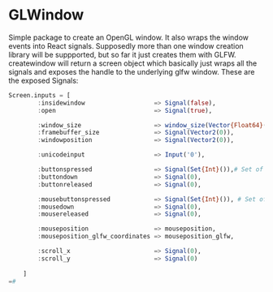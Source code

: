 # GLWindow
Simple package to create an OpenGL window.
It also wraps the window events into React signals.
Supposedly more than one window creation library will be suppported, but so far it just creates them with GLFW.
createwindow will return a screen object which basically just wraps all the signals and exposes the handle to the underlying glfw window.
These are the exposed Signals:
```Julia
Screen.inputs = [
		:insidewindow 					=> Signal(false),
		:open 							=> Signal(true),

		:window_size					=> window_size(Vector{Float64}(width, height),
		:framebuffer_size 				=> Signal(Vector2(0)),
		:windowposition					=> Signal(Vector2(0)),

		:unicodeinput					=> Input('0'),

		:buttonspressed					=> Signal(Set{Int}()),# Set of pressed keyboard keys
		:buttondown						=> Signal(0),
		:buttonreleased					=> Signal(0),

		:mousebuttonspressed			=> Signal(Set{Int}()), # Set of pressed mousekeys
		:mousedown						=> Signal(0),
		:mousereleased					=> Signal(0),

		:mouseposition					=> mouseposition,
		:mouseposition_glfw_coordinates	=> mouseposition_glfw,

		:scroll_x						=> Signal(0),
		:scroll_y						=> Signal(0)
		
	]
=#
```
